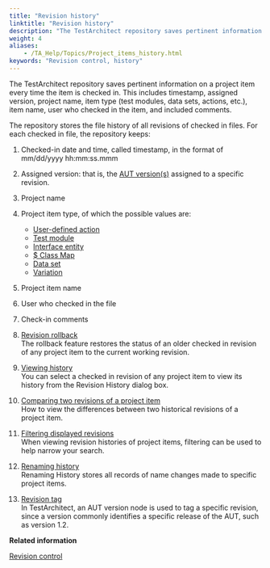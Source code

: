 ```yaml
--- 
title: "Revision history"
linktitle: "Revision history"
description: "The TestArchitect repository saves pertinent information on a project item every time the item is checked in. This includes timestamp, assigned version, project name, item type (test modules, data sets, actions, etc.), item name, user who checked in the item, and included comments."
weight: 4
aliases: 
    - /TA_Help/Topics/Project_items_history.html
keywords: "Revision control, history"
---
```


The TestArchitect repository saves pertinent information on a project item every time the item is checked in. This includes timestamp, assigned version, project name, item type \(test modules, data sets, actions, etc.\), item name, user who checked in the item, and included comments.

The repository stores the file history of all revisions of checked in files. For each checked in file, the repository keeps:

1.  Checked-in date and time, called timestamp, in the format of mm/dd/yyyy hh:mm:ss.mmm
2.  Assigned version: that is, the [AUT version\(s\)](/user-guide/variations/creating-linked-variations/) assigned to a specific revision.
3.  Project name
4.  Project item type, of which the possible values are:
    -   [User-defined action](/user-guide/actions/user-defined-actions/)
    -   [Test module](/user-guide/tests/creating-a-test-module)
    -   [Interface entity](/user-guide/interface-definitions/interface-entities-and-elements)
    -   [$ Class Map](/user-guide/interface-definitions/class-mapping/class-maps-entity)
    -   [Data set](/user-guide/projects-and-project-items/project-items/data-sets/)
    -   [Variation](/user-guide/variations/)
5.  Project item name
6.  User who checked in the file
7.  Check-in comments

1.  [Revision rollback](/user-guide/projects-and-project-items/project-items/revision-control/revision-history/revision-rollback)  
The rollback feature restores the status of an older checked in revision of any project item to the current working revision.
2.  [Viewing history](/user-guide/projects-and-project-items/project-items/revision-control/revision-history/viewing-history)  
You can select a checked in revision of any project item to view its history from the Revision History dialog box.
3.  [Comparing two revisions of a project item](/user-guide/projects-and-project-items/project-items/revision-control/revision-history/revision-history-comparison)  
How to view the differences between two historical revisions of a project item.
4.  [Filtering displayed revisions](/user-guide/projects-and-project-items/project-items/revision-control/revision-history/filtering-displayed-revisions)  
When viewing revision histories of project items, filtering can be used to help narrow your search.
5.  [Renaming history](/user-guide/projects-and-project-items/project-items/revision-control/revision-history/renaming-history)  
Renaming History stores all records of name changes made to specific project items.
6.  [Revision tag](/user-guide/projects-and-project-items/project-items/revision-control/revision-history/revision-tag)  
In TestArchitect, an AUT version node is used to tag a specific revision, since a version commonly identifies a specific release of the AUT, such as version 1.2.



**Related information**  


[Revision control](/user-guide/projects-and-project-items/project-items/revision-control/)

